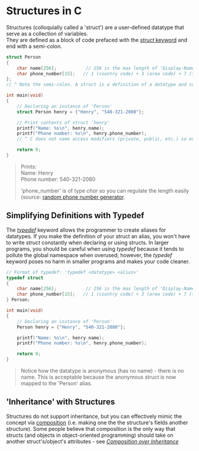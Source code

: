 # Structures in C
Structures (colloquially called a 'struct') are a user-defined datatype that serve as a collection of variables. <br />
They are defined as a block of code prefaced with the [_struct_ keyword](https://www.educative.io/edpresso/what-is-a-c-struct) and end with a semi-colon.
```C
struct Person
{
    char name[256];           // 256 is the max length of 'Display-Name' in Active Directory
    char phone_number[15];   // 1 (country code) + 3 (area code) + 7 (telephone number) + 3 (dashes) + '\0'
};
// ^ Note the semi-colon. A struct is a definition of a datatype and so needs a semi-colon

int main(void)
{
    // Declaring an instance of 'Person'
    struct Person henry = {"Henry", "540-321-2080"};

    // Print contents of struct 'henry'
    printf("Name: %s\n", henry.name);                 
    printf("Phone number: %s\n", henry.phone_number);
    // ^ C does not name access modifiers (private, public, etc.) so everything is public

    return 0;
}
```
> Prints: <br />
> Name: Henry <br />
> Phone number: 540-321-2080 <br />
>
> 'phone_number' is of type _char_ so you can regulate the length easily (source: [random phone number generator](https://www.randomphonenumbers.com/). <br />

## Simplifying Definitions with Typedef
The [_typedef_](https://www.tutorialspoint.com/cprogramming/c_typedef.htm) keyword allows the programmer to create aliases for datatypes. If you make the definition of your
struct an alias, you won't have to write _struct_ constantly when declaring or using structs. In larger programs, you should be careful when using _typedef_ because it tends
to pollute the global namespace when overused; however, the _typedef_ keyword poses no harm in smaller programs and makes your code cleaner.
```C
// Format of typedef: 'typedef <datatype> <alias>'
typedef struct
{
    char name[256];           // 256 is the max length of 'Display-Name' in Active Directory
    char phone_number[15];   // 1 (country code) + 3 (area code) + 7 (telephone number) + 3 (dashes) + '\0'
} Person;

int main(void)
{
    // Declaring an instance of 'Person'
    Person henry = {"Henry", "540-321-2080"};

    printf("Name: %s\n", henry.name);
    printf("Phone number: %s\n", henry.phone_number);

    return 0;
}
```
> Notice how the datatype is anonymous (has no name) - there is no name. This is acceptable because the anonymous struct is now mapped to the 'Person' alias.

## 'Inheritance' with Structures
Structures do not support inheritance, but you can effectively mimic the concept via [composition](https://www.codementor.io/@arpitbhayani/powering-inheritance-in-c-using-structure-composition-176sygr724) 
(i.e. making one the the structure's fields another structure). Some people believe that composition is the only way that structs (and objects in object-oriented
programming) should take on another struct's/object's attributes - see [_Composition over Inheritance_](https://en.wikipedia.org/wiki/Composition_over_inheritance)
```C

```
